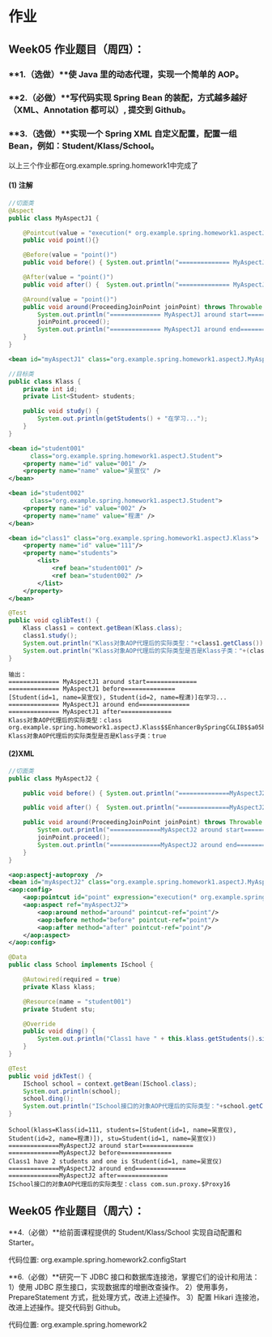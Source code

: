 # 作业

## **Week05 作业题目（周四）：**

### **1.（选做）**使 Java 里的动态代理，实现一个简单的 AOP。

### **2.（必做）**写代码实现 Spring Bean 的装配，方式越多越好（XML、Annotation 都可以）, 提交到 Github。

### **3.（选做）**实现一个 Spring XML 自定义配置，配置一组 Bean，例如：Student/Klass/School。

以上三个作业都在org.example.spring.homework1中完成了

#### 	(1) 注解

```java
//切面类
@Aspect
public class MyAspectJ1 {

    @Pointcut(value = "execution(* org.example.spring.homework1.aspectJ.Klass.study(..))")
    public void point(){}

    @Before(value = "point()")
    public void before() { System.out.println("============== MyAspectJ1 before=============="); }

    @After(value = "point()")
    public void after() {  System.out.println("============== MyAspectJ1 after==============");  }

    @Around(value = "point()")
    public void around(ProceedingJoinPoint joinPoint) throws Throwable {
        System.out.println("============== MyAspectJ1 around start==============");
        joinPoint.proceed();
        System.out.println("============== MyAspectJ1 around end==============");
    }
}
```

```XML
<bean id="myAspectJ1" class="org.example.spring.homework1.aspectJ.MyAspectJ1"/>
```



```java
//目标类
public class Klass {
    private int id;
    private List<Student> students;

    public void study() {
        System.out.println(getStudents() + "在学习...");
    }
}
```

```xml
<bean id="student001"
      class="org.example.spring.homework1.aspectJ.Student">
    <property name="id" value="001" />
    <property name="name" value="吴宣仪" />
</bean>

<bean id="student002"
      class="org.example.spring.homework1.aspectJ.Student">
    <property name="id" value="002" />
    <property name="name" value="程潇" />
</bean>

<bean id="class1" class="org.example.spring.homework1.aspectJ.Klass">
    <property name="id" value="111"/>
    <property name="students">
        <list>
            <ref bean="student001" />
            <ref bean="student002" />
        </list>
    </property>
</bean>
```



```java
@Test
public void cglibTest() {
    Klass class1 = context.getBean(Klass.class);
    class1.study();
    System.out.println("Klass对象AOP代理后的实际类型："+class1.getClass());
    System.out.println("Klass对象AOP代理后的实际类型是否是Klass子类："+(class1 instanceof Klass));
}
```

```
输出：
============== MyAspectJ1 around start==============
============== MyAspectJ1 before==============
[Student(id=1, name=吴宣仪), Student(id=2, name=程潇)]在学习...
============== MyAspectJ1 around end==============
============== MyAspectJ1 after==============
Klass对象AOP代理后的实际类型：class org.example.spring.homework1.aspectJ.Klass$$EnhancerBySpringCGLIB$$a05bd1ec
Klass对象AOP代理后的实际类型是否是Klass子类：true
```



#### 	(2)XML

```java
//切面类
public class MyAspectJ2 {

    public void before() { System.out.println("==============MyAspectJ2 before==============");  }

    public void after() {  System.out.println("==============MyAspectJ2 after=============="); }

    public void around(ProceedingJoinPoint joinPoint) throws Throwable {
        System.out.println("==============MyAspectJ2 around start==============");
        joinPoint.proceed();
        System.out.println("==============MyAspectJ2 around end==============");
    }
}
```

```xml
<aop:aspectj-autoproxy  />
<bean id="myAspectJ2" class="org.example.spring.homework1.aspectJ.MyAspectJ2"/>
<aop:config>
    <aop:pointcut id="point" expression="execution(* org.example.spring.homework1.aspectJ.School.ding(..))"/>
    <aop:aspect ref="myAspectJ2">
        <aop:around method="around" pointcut-ref="point"/>
        <aop:before method="before" pointcut-ref="point"/>
        <aop:after method="after" pointcut-ref="point"/>
    </aop:aspect>
</aop:config>
```



```java
@Data
public class School implements ISchool {

    @Autowired(required = true)
    private Klass klass;

    @Resource(name = "student001")
    private Student stu;

    @Override
    public void ding() {
        System.out.println("Class1 have " + this.klass.getStudents().size() + " students and one is " + this.stu);
    }
}
```

```java
@Test
public void jdkTest() {
    ISchool school = context.getBean(ISchool.class);
    System.out.println(school);
    school.ding();
    System.out.println("ISchool接口的对象AOP代理后的实际类型："+school.getClass());
}
```

```
School(klass=Klass(id=111, students=[Student(id=1, name=吴宣仪), Student(id=2, name=程潇)]), stu=Student(id=1, name=吴宣仪))
==============MyAspectJ2 around start==============
==============MyAspectJ2 before==============
Class1 have 2 students and one is Student(id=1, name=吴宣仪)
==============MyAspectJ2 around end==============
==============MyAspectJ2 after==============
ISchool接口的对象AOP代理后的实际类型：class com.sun.proxy.$Proxy16
```





## **Week05 作业题目（周六）：**


**4.（必做）**给前面课程提供的 Student/Klass/School 实现自动配置和 Starter。

代码位置: org.example.spring.homework2.configStart


**6.（必做）**研究一下 JDBC 接口和数据库连接池，掌握它们的设计和用法：
1）使用 JDBC 原生接口，实现数据库的增删改查操作。
2）使用事务，PrepareStatement 方式，批处理方式，改进上述操作。
3）配置 Hikari 连接池，改进上述操作。提交代码到 Github。

代码位置: org.example.spring.homework2